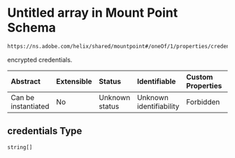 # Untitled array in Mount Point Schema

```txt
https://ns.adobe.com/helix/shared/mountpoint#/oneOf/1/properties/credentials
```

encrypted credentials.

| Abstract            | Extensible | Status         | Identifiable            | Custom Properties | Additional Properties | Access Restrictions | Defined In                                                                |
| :------------------ | :--------- | :------------- | :---------------------- | :---------------- | :-------------------- | :------------------ | :------------------------------------------------------------------------ |
| Can be instantiated | No         | Unknown status | Unknown identifiability | Forbidden         | Allowed               | none                | [mountpoint.schema.json\*](mountpoint.schema.json "open original schema") |

## credentials Type

`string[]`
